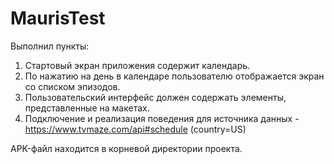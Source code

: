 # MaurisTest

Выполнил пункты:
1. Стартовый экран приложения содержит календарь.
2. По нажатию на день в календаре пользователю отображается экран со списком эпизодов.
3. Пользовательский интерфейс должен содержать элементы, представленные на макетах.
4. Подключение и реализация поведения для источника данных - https://www.tvmaze.com/api#schedule (country=US)

APK-файл находится в корневой директории проекта.
